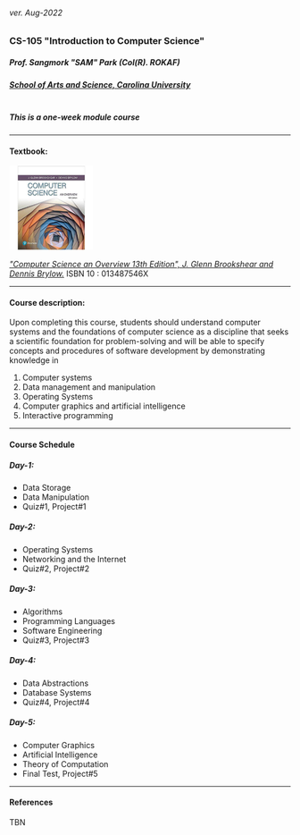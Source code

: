 <h6>ver. Aug-2022</h6>
<h3>CS-105 "Introduction to Computer Science" </h3>
<h5><i> Prof. Sangmork "SAM" Park (Col(R). ROKAF)</i></h5>
<h5><u><i>School of Arts and Science, Carolina University</i></u></h5>

<h5> <br>This is a one-week module course</h5>

---

<h4>Textbook:</h4> 
<img src = "../Images/CS105TextBook.jpg" alt = "IS 110 TextBook" width="150"/>

<em><u>["Computer Science an Overview 13th Edition", J. Glenn Brookshear and Dennis Brylow.](https://www.pearson.com/en-us/subject-catalog/p/introduction-to-programming-with-c/P200000003422/9780137558599)</u></em>
ISBN 10 : 013487546X

---

<h4>Course description:</h4>
Upon completing this course, students should understand computer systems and the foundations of computer science as a discipline that seeks a scientific foundation for problem-solving and will be able to specify concepts and procedures of software development by demonstrating knowledge in

1. Computer systems
2. Data management and manipulation
3. Operating Systems
4. Computer graphics and artificial intelligence
5. Interactive programming

---

<h4>Course Schedule</h4>

<h5>Day-1: </h5>

-   Data Storage
-   Data Manipulation
-   Quiz#1, Project#1

<h5>Day-2: </h5>

-   Operating Systems
-   Networking and the Internet
-   Quiz#2, Project#2

<h5>Day-3: </h5>

-   Algorithms
-   Programming Languages
-   Software Engineering
-   Quiz#3, Project#3

<h5>Day-4: </h5>

-   Data Abstractions
-   Database Systems
-   Quiz#4, Project#4

<h5>Day-5: </h5>

-   Computer Graphics
-   Artificial Intelligence
-   Theory of Computation
-   Final Test, Project#5

---

<h4>References</h4>

TBN
